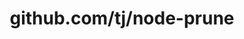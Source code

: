 ---
layout: post
title: github.com/tj/node-prune
categories: link
tags: [انگلیسی, گیت‌هاب, برنامه‌نویسی]
---